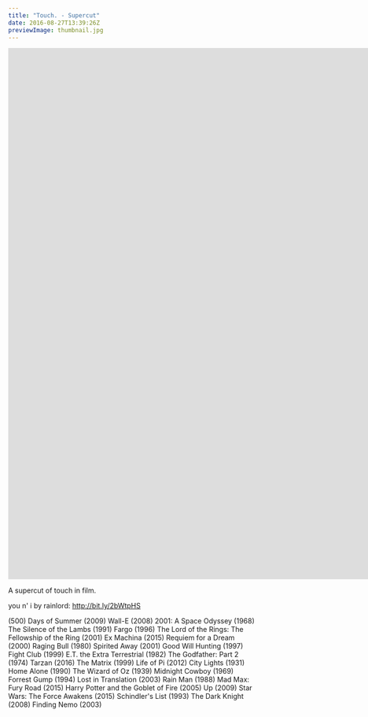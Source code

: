 ```yaml
---
title: "Touch. - Supercut"
date: 2016-08-27T13:39:26Z
previewImage: thumbnail.jpg
---
```


<iframe width="1920" height="1080" src="https://www.youtube.com/embed/jONiGqWGK4g" frameborder="0" allow="accelerometer; autoplay; clipboard-write; encrypted-media; gyroscope; picture-in-picture" allowfullscreen></iframe>

A supercut of touch in film.

you n' i by rainlord: http://bit.ly/2bWtpHS

(500) Days of Summer (2009)
Wall-E (2008)
2001: A Space Odyssey (1968)
The Silence of the Lambs (1991)
Fargo (1996)
The Lord of the Rings: The Fellowship of the Ring (2001)
Ex Machina (2015)
Requiem for a Dream (2000)
Raging Bull (1980)
Spirited Away (2001)
Good Will Hunting (1997)
Fight Club (1999)
E.T. the Extra Terrestrial (1982)
The Godfather: Part 2 (1974)
Tarzan (2016)
The Matrix (1999)
Life of Pi (2012)
City Lights (1931)
Home Alone (1990)
The Wizard of Oz (1939)
Midnight Cowboy (1969)
Forrest Gump (1994)
Lost in Translation (2003)
Rain Man (1988)
Mad Max: Fury Road (2015)
Harry Potter and the Goblet of Fire (2005)
Up (2009)
Star Wars: The Force Awakens (2015)
Schindler's List (1993)
The Dark Knight (2008)
Finding Nemo (2003)